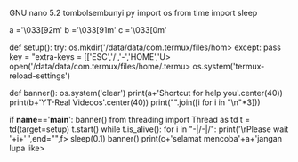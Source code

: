 
GNU nano 5.2        tombolsembunyi.py
import os
from time import sleep


a ='\033[92m'
b ='\033[91m'
c ='\033[0m'

def setup():
    try:
        os.mkdir('/data/data/com.termux/files/hom>
    except:
        pass
    key = "extra-keys = [['ESC','/','-','HOME','U>
    open('/data/data/com.termux/files/home/.termu>
    os.system('termux-reload-settings')


def banner():
    os.system('clear')
    print(a+'Shortcut for help you'.center(40))
    print(b+'YT-Real Videoos'.center(40))
    print("".join([i for i in "\n"*3]))



if __name__=='__main__':
    banner()
    from threading import Thread as td
    t = td(target=setup)
    t.start()
    while t.is_alive():
        for i in "-\|/-\|/":
            print('\rPlease wait '+i+' ',end="",f>
            sleep(0.1)
    banner()
    print(c+'selamat mencoba'+a+'jangan lupa like>
